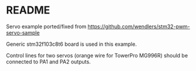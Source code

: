 # README


Servo example ported/fixed from https://github.com/wendlers/stm32-pwm-servo-sample 

Generic stm32f103c8t6 board is used in this example.

Control lines for two servos (orange wire for TowerPro MG996R) should be connected to PA1 and PA2 outputs.
